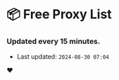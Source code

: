 # :package: Free Proxy List
### Updated every 15 minutes.

- Last updated: `2024-08-30 07:04`

:heart:

